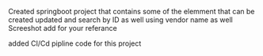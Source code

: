 Created springboot project that contains some of the elemment that can be created updated and search by ID as well using vendor name as well Screeshot add for your referance

added CI/Cd pipline code for this project
